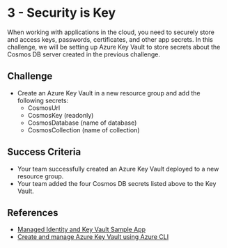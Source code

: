 # 3 - Security is Key

When working with applications in the cloud, you need to securely store and access keys, passwords, certificates, and other app secrets.  In this challenge, we will be setting up Azure Key Vault to store secrets about the Cosmos DB server created in the previous challenge.

## Challenge

- Create an Azure Key Vault in a new resource group and add the following secrets:
  - CosmosUrl
  - CosmosKey (readonly)
  - CosmosDatabase (name of database)
  - CosmosCollection (name of collection)

## Success Criteria

- Your team successfully created an Azure Key Vault deployed to a new resource group.
- Your team added the four Cosmos DB secrets listed above to the Key Vault.

## References

- [Managed Identity and Key Vault Sample App](https://aka.ms/mikv)
- [Create and manage Azure Key Vault using Azure CLI](https://docs.microsoft.com/en-us/azure/key-vault/key-vault-manage-with-cli2)
